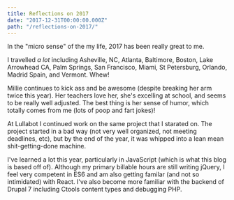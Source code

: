 ```yaml
---
title: Reflections on 2017
date: "2017-12-31T00:00:00.000Z"
path: "/reflections-on-2017/"
---
```


In the "micro sense" of the my life, 2017 has been really great to me. 

I travelled *a lot* including Asheville, NC, Atlanta, Baltimore, Boston, Lake Arrowhead CA, Palm Springs, San Francisco, Miami, St Petersburg, Orlando, Madrid Spain, and Vermont. Whew!

Millie continues to kick ass and be awesome (despite breaking her arm twice this year). Her teachers love her, she's excelling at school, and seems to be really well adjusted. The best thing is her sense of humor, which totally comes from me (lots of poop and fart jokes)!

At Lullabot I continued work on the same project that I starated on. The project started in a bad way (not very well organized, not meeting deadlines, etc), but by the end of the year, it was whipped into a lean mean shit-getting-done machine. 

I've learned a lot this year, particularly in JavaScript (which is what this blog is based off of). Although my primary billable hours are still writing jQuery, I feel very competent in ES6 and am also getting familar (and not so intimidated) with React. I've also become more familiar with the backend of Drupal 7 including Ctools content types and debugging PHP.